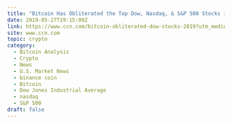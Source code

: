 ```yaml
---
title: "Bitcoin Has Obliterated the Top Dow, Nasdaq, & S&P 500 Stocks in 2019"
date: 2019-05-27T19:15:09Z
link: https://www.ccn.com/bitcoin-obliterated-dow-stocks-2019?utm_medium=RSS&utm_source=hune
site: www.ccn.com
topic: crypto
category:
  - Bitcoin Analysis
  - Crypto
  - News
  - U.S. Market News
  - binance coin
  - Bitcoin
  - Dow Jones Industrial Average
  - nasdaq
  - S&P 500
draft: false
---
```

